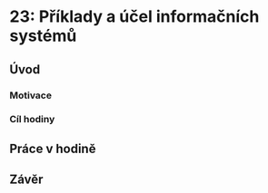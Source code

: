 # 23: Příklady a účel informačních systémů

## Úvod

### Motivace

### Cíl hodiny

## Práce v hodině

## Závěr
